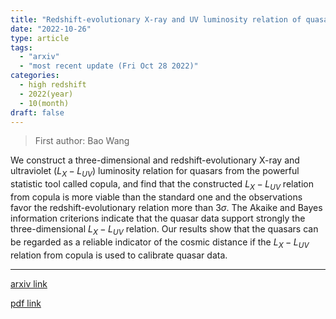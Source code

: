```yaml
---
title: "Redshift-evolutionary X-ray and UV luminosity relation of quasars from Gaussian copula"
date: "2022-10-26"
type: article
tags:
  - "arxiv"
  - "most recent update (Fri Oct 28 2022)"
categories:
  - high redshift
  - 2022(year)
  - 10(month)
draft: false
---
```


> First author: Bao Wang

 We construct a three-dimensional and redshift-evolutionary X-ray and
ultraviolet ($L_X-L_{UV}$) luminosity relation for quasars from the powerful
statistic tool called copula, and find that the constructed $L_X-L_{UV}$
relation from copula is more viable than the standard one and the observations
favor the redshift-evolutionary relation more than $3\sigma$. The Akaike and
Bayes information criterions indicate that the quasar data support strongly the
three-dimensional $L_X-L_{UV}$ relation. Our results show that the quasars can
be regarded as a reliable indicator of the cosmic distance if the $L_X-L_{UV}$
relation from copula is used to calibrate quasar data.

---
[arxiv link](http://arxiv.org/abs/2210.14432v1)

[pdf link](http://arxiv.org/pdf/2210.14432v1)